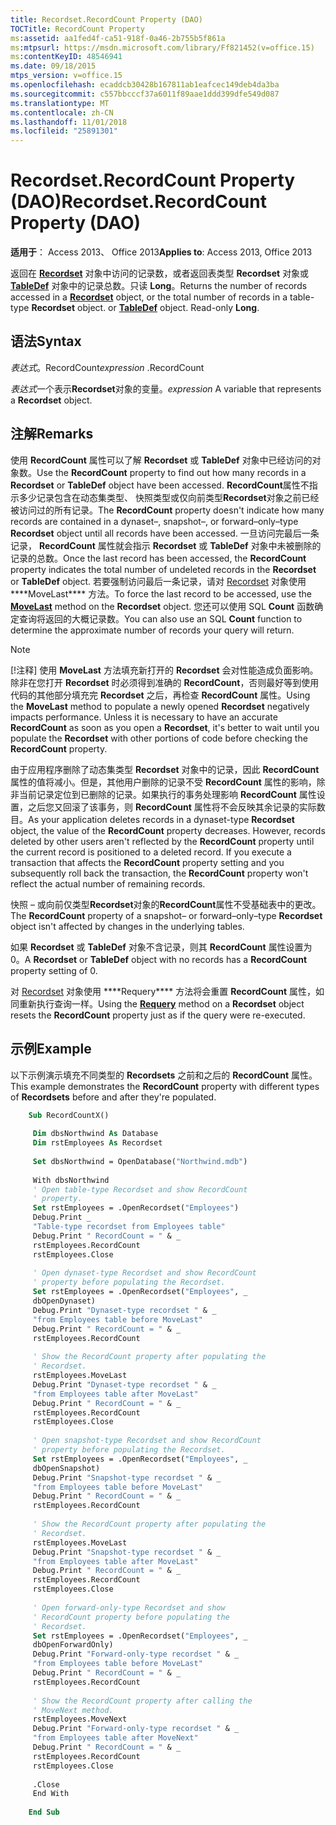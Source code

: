 ```yaml
---
title: Recordset.RecordCount Property (DAO)
TOCTitle: RecordCount Property
ms:assetid: aa1fed4f-ca51-918f-0a46-2b755b5f861a
ms:mtpsurl: https://msdn.microsoft.com/library/Ff821452(v=office.15)
ms:contentKeyID: 48546941
ms.date: 09/18/2015
mtps_version: v=office.15
ms.openlocfilehash: ecaddcb30428b167811ab1eafcec149deb4da3ba
ms.sourcegitcommit: c557bbcccf37a6011f89aae1ddd399dfe549d087
ms.translationtype: MT
ms.contentlocale: zh-CN
ms.lasthandoff: 11/01/2018
ms.locfileid: "25891301"
---
```

# <a name="recordsetrecordcount-property-dao"></a><span data-ttu-id="9c9e6-102">Recordset.RecordCount Property (DAO)</span><span class="sxs-lookup"><span data-stu-id="9c9e6-102">Recordset.RecordCount Property (DAO)</span></span>


<span data-ttu-id="9c9e6-103">**适用于**： Access 2013、 Office 2013</span><span class="sxs-lookup"><span data-stu-id="9c9e6-103">**Applies to**: Access 2013, Office 2013</span></span>

<span data-ttu-id="9c9e6-p101">返回在 **[Recordset](recordset-object-dao.md)** 对象中访问的记录数，或者返回表类型 **Recordset** 对象或 **[TableDef](tabledef-object-dao.md)** 对象中的记录总数。只读 **Long**。</span><span class="sxs-lookup"><span data-stu-id="9c9e6-p101">Returns the number of records accessed in a **[Recordset](recordset-object-dao.md)** object, or the total number of records in a table-type **Recordset** object. or **[TableDef](tabledef-object-dao.md)** object. Read-only **Long**.</span></span>

## <a name="syntax"></a><span data-ttu-id="9c9e6-107">语法</span><span class="sxs-lookup"><span data-stu-id="9c9e6-107">Syntax</span></span>

<span data-ttu-id="9c9e6-108">*表达式*。RecordCount</span><span class="sxs-lookup"><span data-stu-id="9c9e6-108">*expression* .RecordCount</span></span>

<span data-ttu-id="9c9e6-109">*表达式*一个表示**Recordset**对象的变量。</span><span class="sxs-lookup"><span data-stu-id="9c9e6-109">*expression* A variable that represents a **Recordset** object.</span></span>

## <a name="remarks"></a><span data-ttu-id="9c9e6-110">注解</span><span class="sxs-lookup"><span data-stu-id="9c9e6-110">Remarks</span></span>

<span data-ttu-id="9c9e6-111">使用 **RecordCount** 属性可以了解 **Recordset** 或 **TableDef** 对象中已经访问的对象数。</span><span class="sxs-lookup"><span data-stu-id="9c9e6-111">Use the **RecordCount** property to find out how many records in a **Recordset** or **TableDef** object have been accessed.</span></span> <span data-ttu-id="9c9e6-112">**RecordCount**属性不指示多少记录包含在动态集类型、 快照类型或仅向前类型**Recordset**对象之前已经被访问过的所有记录。</span><span class="sxs-lookup"><span data-stu-id="9c9e6-112">The **RecordCount** property doesn't indicate how many records are contained in a dynaset–, snapshot–, or forward–only–type **Recordset** object until all records have been accessed.</span></span> <span data-ttu-id="9c9e6-113">一旦访问完最后一条记录， **RecordCount** 属性就会指示 **Recordset** 或 **TableDef** 对象中未被删除的记录的总数。</span><span class="sxs-lookup"><span data-stu-id="9c9e6-113">Once the last record has been accessed, the **RecordCount** property indicates the total number of undeleted records in the **Recordset** or **TableDef** object.</span></span> <span data-ttu-id="9c9e6-114">若要强制访问最后一条记录，请对 [Recordset](recordset-movelast-method-dao.md) 对象使用 \*\*\*\*MoveLast\*\*\*\* 方法。</span><span class="sxs-lookup"><span data-stu-id="9c9e6-114">To force the last record to be accessed, use the **[MoveLast](recordset-movelast-method-dao.md)** method on the **Recordset** object.</span></span> <span data-ttu-id="9c9e6-115">您还可以使用 SQL **Count** 函数确定查询将返回的大概记录数。</span><span class="sxs-lookup"><span data-stu-id="9c9e6-115">You can also use an SQL **Count** function to determine the approximate number of records your query will return.</span></span>


> [!NOTE]
> <P><span data-ttu-id="9c9e6-p103">[!注释] 使用 <STRONG>MoveLast</STRONG> 方法填充新打开的 <STRONG>Recordset</STRONG> 会对性能造成负面影响。除非在您打开 <STRONG>Recordset</STRONG> 时必须得到准确的 <STRONG>RecordCount</STRONG>，否则最好等到使用代码的其他部分填充完 <STRONG>Recordset</STRONG> 之后，再检查 <STRONG>RecordCount</STRONG> 属性。</span><span class="sxs-lookup"><span data-stu-id="9c9e6-p103">Using the <STRONG>MoveLast</STRONG> method to populate a newly opened <STRONG>Recordset</STRONG> negatively impacts performance. Unless it is necessary to have an accurate <STRONG>RecordCount</STRONG> as soon as you open a <STRONG>Recordset</STRONG>, it's better to wait until you populate the <STRONG>Recordset</STRONG> with other portions of code before checking the <STRONG>RecordCount</STRONG> property.</span></span></P>



<span data-ttu-id="9c9e6-p104">由于应用程序删除了动态集类型 **Recordset** 对象中的记录，因此 **RecordCount** 属性的值将减小。但是，其他用户删除的记录不受 **RecordCount** 属性的影响，除非当前记录定位到已删除的记录。如果执行的事务处理影响 **RecordCount** 属性设置，之后您又回滚了该事务，则 **RecordCount** 属性将不会反映其余记录的实际数目。</span><span class="sxs-lookup"><span data-stu-id="9c9e6-p104">As your application deletes records in a dynaset-type **Recordset** object, the value of the **RecordCount** property decreases. However, records deleted by other users aren't reflected by the **RecordCount** property until the current record is positioned to a deleted record. If you execute a transaction that affects the **RecordCount** property setting and you subsequently roll back the transaction, the **RecordCount** property won't reflect the actual number of remaining records.</span></span>

<span data-ttu-id="9c9e6-121">快照 – 或向前仅类型**Recordset**对象的**RecordCount**属性不受基础表中的更改。</span><span class="sxs-lookup"><span data-stu-id="9c9e6-121">The **RecordCount** property of a snapshot– or forward–only–type **Recordset** object isn't affected by changes in the underlying tables.</span></span>

<span data-ttu-id="9c9e6-122">如果 **Recordset** 或 **TableDef** 对象不含记录，则其 **RecordCount** 属性设置为 0。</span><span class="sxs-lookup"><span data-stu-id="9c9e6-122">A **Recordset** or **TableDef** object with no records has a **RecordCount** property setting of 0.</span></span>

<span data-ttu-id="9c9e6-123">对 [Recordset](recordset-requery-method-dao.md) 对象使用 \*\*\*\*Requery\*\*\*\* 方法将会重置 **RecordCount** 属性，如同重新执行查询一样。</span><span class="sxs-lookup"><span data-stu-id="9c9e6-123">Using the **[Requery](recordset-requery-method-dao.md)** method on a **Recordset** object resets the **RecordCount** property just as if the query were re-executed.</span></span>

## <a name="example"></a><span data-ttu-id="9c9e6-124">示例</span><span class="sxs-lookup"><span data-stu-id="9c9e6-124">Example</span></span>

<span data-ttu-id="9c9e6-125">以下示例演示填充不同类型的 **Recordsets** 之前和之后的 **RecordCount** 属性。</span><span class="sxs-lookup"><span data-stu-id="9c9e6-125">This example demonstrates the **RecordCount** property with different types of **Recordsets** before and after they're populated.</span></span>

```vb
    Sub RecordCountX() 
     
     Dim dbsNorthwind As Database 
     Dim rstEmployees As Recordset 
     
     Set dbsNorthwind = OpenDatabase("Northwind.mdb") 
     
     With dbsNorthwind 
     ' Open table-type Recordset and show RecordCount 
     ' property. 
     Set rstEmployees = .OpenRecordset("Employees") 
     Debug.Print _ 
     "Table-type recordset from Employees table" 
     Debug.Print " RecordCount = " & _ 
     rstEmployees.RecordCount 
     rstEmployees.Close 
     
     ' Open dynaset-type Recordset and show RecordCount 
     ' property before populating the Recordset. 
     Set rstEmployees = .OpenRecordset("Employees", _ 
     dbOpenDynaset) 
     Debug.Print "Dynaset-type recordset " & _ 
     "from Employees table before MoveLast" 
     Debug.Print " RecordCount = " & _ 
     rstEmployees.RecordCount 
     
     ' Show the RecordCount property after populating the 
     ' Recordset. 
     rstEmployees.MoveLast 
     Debug.Print "Dynaset-type recordset " & _ 
     "from Employees table after MoveLast" 
     Debug.Print " RecordCount = " & _ 
     rstEmployees.RecordCount 
     rstEmployees.Close 
     
     ' Open snapshot-type Recordset and show RecordCount 
     ' property before populating the Recordset. 
     Set rstEmployees = .OpenRecordset("Employees", _ 
     dbOpenSnapshot) 
     Debug.Print "Snapshot-type recordset " & _ 
     "from Employees table before MoveLast" 
     Debug.Print " RecordCount = " & _ 
     rstEmployees.RecordCount 
     
     ' Show the RecordCount property after populating the 
     ' Recordset. 
     rstEmployees.MoveLast 
     Debug.Print "Snapshot-type recordset " & _ 
     "from Employees table after MoveLast" 
     Debug.Print " RecordCount = " & _ 
     rstEmployees.RecordCount 
     rstEmployees.Close 
     
     ' Open forward-only-type Recordset and show 
     ' RecordCount property before populating the 
     ' Recordset. 
     Set rstEmployees = .OpenRecordset("Employees", _ 
     dbOpenForwardOnly) 
     Debug.Print "Forward-only-type recordset " & _ 
     "from Employees table before MoveLast" 
     Debug.Print " RecordCount = " & _ 
     rstEmployees.RecordCount 
     
     ' Show the RecordCount property after calling the 
     ' MoveNext method. 
     rstEmployees.MoveNext 
     Debug.Print "Forward-only-type recordset " & _ 
     "from Employees table after MoveNext" 
     Debug.Print " RecordCount = " & _ 
     rstEmployees.RecordCount 
     rstEmployees.Close 
     
     .Close 
     End With 
     
    End Sub
```
